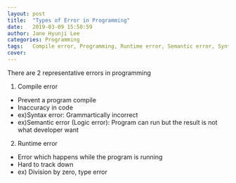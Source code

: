 ```yaml
---
layout: post
title:  "Types of Error in Programming"
date:   2019-03-09 15:50:59
author: Jane Hyunji Lee
categories: Programming
tags:	Compile error, Programming, Runtime error, Semantic error, Syntax error
cover:  
---
```


There are 2 representative errors in programming

1. Compile error
- Prevent a program compile
- Inaccuracy in code
- ex)Syntax error: Grammartically incorrect
- ex)Semantic error (Logic error): Program can run but the result is not what developer want

2. Runtime error
- Error which happens while the program is running
- Hard to track down
- ex) Division by zero, type error